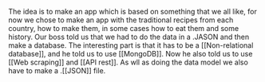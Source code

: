 The idea is to make an app which is based on something that we all like, for now we chose to make an app with the traditional recipes from each country, how to make them, in some cases how to eat them and some history. Our boss told us that we had to do the data in a .JASON and then make a database. The interesting part is that it has to be a [[Non-relational database]], and he told us to use [[MongoDB]]. Now he also told us to use [[Web scraping]] and [[API rest]]. As wll as doing the data model we also have to make a .[[JSON]] file.